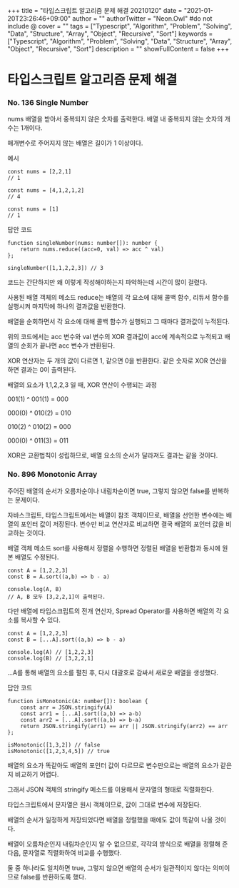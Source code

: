 +++
title = "타입스크립트 알고리즘 문제 해결 20210120"
date = "2021-01-20T23:26:46+09:00"
author = ""
authorTwitter = "Neon.Owl" #do not include @
cover = ""
tags = ["Typescript", "Algorithm", "Problem", "Solving", "Data", "Structure", "Array", "Object", "Recursive", "Sort"]
keywords = ["Typescript", "Algorithm", "Problem", "Solving", "Data", "Structure", "Array", "Object", "Recursive", "Sort"]
description = ""
showFullContent = false
+++

# 타입스크립트 알고리즘 문제 해결

### No. 136 Single Number

nums 배열을 받아서 중복되지 않은 숫자를 출력한다. 배열 내 중복되지 않는 숫자의 개수는 1개이다.

매개변수로 주어지지 않는 배열은 길이가 1 이상이다.

예시

```TS
const nums = [2,2,1]
// 1

const nums = [4,1,2,1,2]
// 4

const nums = [1]
// 1
```

답안 코드

```TS
function singleNumber(nums: number[]): number {
    return nums.reduce((acc=0, val) => acc ^ val)
};

singleNumber([1,1,2,2,3]) // 3
```

코드는 간단하지만 왜 이렇게 작성해야하는지 파악하는데 시간이 많이 걸렸다.

사용된 배열 객체의 메소드 reduce는 배열의 각 요소에 대해 콜백 함수, 리듀서 함수를 실행시켜 마지막에 하나의 결과값을 반환한다.

배열을 순회하면서 각 요소에 대해 콜백 함수가 실행되고 그 때마다 결과값이 누적된다.

위의 코드에서는 acc 변수와 val 변수의 XOR 결과값이 acc에 계속적으로 누적되고 배열의 순회가 끝나면 acc 변수가 반환된다.

XOR 연산자는 두 개의 값이 다르면 1, 같으면 0을 반환한다. 같은 숫자로 XOR 연산을 하면 결과는 0이 출력된다.

배열의 요소가 1,1,2,2,3 일 때, XOR 연산이 수행되는 과정

001(1) ^ 001(1) = 000

000(0) ^ 010(2) = 010

010(2) ^ 010(2) = 000

000(0) ^ 011(3) = 011

XOR은 교환법칙이 성립하므로, 배열 요소의 순서가 달라져도 결과는 같을 것이다.

### No. 896 Monotonic Array

주어진 배열의 순서가 오름차순이나 내림차순이면 true, 그렇지 않으면 false를 반복하는 문제이다.

자바스크립트, 타입스크립트에서는 배열이 참조 객체이므로, 배열을 선언한 변수에는 배열의 포인터 값이 저장된다. 변수만 비교 연산자로 비교하면 결국 배열의 포인터 값을 비교하는 것이다.

배열 객체 메소드 sort를 사용해서 정렬을 수행하면 정렬된 배열을 반환함과 동시에 원본 배열도 수정된다.

```TS
const A = [1,2,2,3]
const B = A.sort((a,b) => b - a)

console.log(A, B)
// A, B 모두 [3,2,2,1]이 출력된다.
```

다만 배열에 타입스크립트의 전개 연산자, Spread Operator를 사용하면 배열의 각 요소를 복사할 수 있다.

```TS
const A = [1,2,2,3]
const B = [...A].sort((a,b) => b - a)

console.log(A) // [1,2,2,3]
console.log(B) // [3,2,2,1]
```

...A를 통해 배열의 요소를 펼친 후, 다시 대괄호로 감싸서 새로운 배열을 생성했다.

답안 코드

```TS
function isMonotonic(A: number[]): boolean {
    const arr = JSON.stringify(A)
    const arr1 = [...A].sort((a,b) => a-b)
    const arr2 = [...A].sort((a,b) => b-a)
    return JSON.stringify(arr1) == arr || JSON.stringify(arr2) == arr
};

isMonotonic([1,3,2]) // false
isMonotonic([1,2,3,4,5]) // true
```

배열의 요소가 똑같아도 배열의 포인터 값이 다르므로 변수만으로는 배열의 요소가 같은지 비교하기 어렵다.

그래서 JSON 객체의 stringify 메소드를 이용해서 문자열의 형태로 직렬화한다.

타입스크립트에서 문자열은 원시 객체이므로, 값이 그대로 변수에 저장된다.

배열의 순서가 일정하게 저장되었다면 배열을 정렬했을 때에도 값이 똑같이 나올 것이다.

배열이 오름차순인지 내림차순인지 알 수 없으므로, 각각의 방식으로 배열을 정렬해 준 다음, 문자열로 직렬화하여 비교를 수행했다.

둘 중 하나라도 일치하면 true, 그렇지 않으면 배열의 순서가 일관적이지 않다는 의미이므로 false를 반환하도록 했다.
